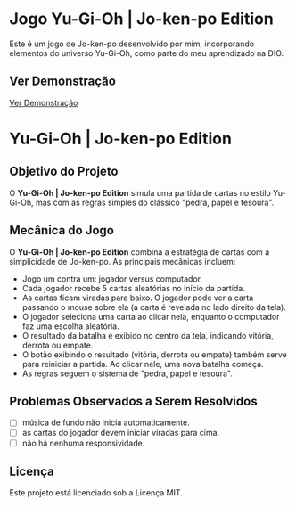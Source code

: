 # Jogo Yu-Gi-Oh | Jo-ken-po Edition
Este é um jogo de Jo-ken-po desenvolvido por mim, incorporando elementos do universo Yu-Gi-Oh, como parte do meu aprendizado na DIO.

## Ver Demonstração
<a href="https://brunomoraesdigital.github.io/dio-yugioh-Pedra-papel-tesoura/" target="_blank" rel="noopener noreferrer">Ver Demonstração</a>

# Yu-Gi-Oh | Jo-ken-po Edition

## Objetivo do Projeto

O **Yu-Gi-Oh | Jo-ken-po Edition** simula uma partida de cartas no estilo Yu-Gi-Oh, mas com as regras simples do clássico "pedra, papel e tesoura".

## Mecânica do Jogo

O **Yu-Gi-Oh | Jo-ken-po Edition** combina a estratégia de cartas com a simplicidade de Jo-ken-po. As principais mecânicas incluem:

- Jogo um contra um: jogador versus computador.
- Cada jogador recebe 5 cartas aleatórias no início da partida.
- As cartas ficam viradas para baixo. O jogador pode ver a carta passando o mouse sobre ela (a carta é revelada no lado direito da tela).
- O jogador seleciona uma carta ao clicar nela, enquanto o computador faz uma escolha aleatória.
- O resultado da batalha é exibido no centro da tela, indicando vitória, derrota ou empate.
- O botão exibindo o resultado (vitória, derrota ou empate) também serve para reiniciar a partida. Ao clicar nele, uma nova batalha começa.
- As regras seguem o sistema de "pedra, papel e tesoura".

## Problemas Observados a Serem Resolvidos
- [ ] música de fundo não inicia automaticamente.
- [ ] as cartas do jogador devem iniciar viradas para cima.
- [ ] não há nenhuma responsividade.

## Licença
Este projeto está licenciado sob a Licença MIT.
